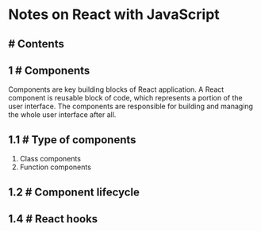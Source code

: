 # Notes on React with JavaScript

## # Contents

## 1 # Components
Components are key building blocks of React application. A React component is reusable block of code, which represents a portion of the user interface. The components are responsible for building and managing the whole user interface after all.

## 1.1 # Type of components
1. Class components
2. Function components

## 1.2 # Component lifecycle

## 1.4 # React hooks

